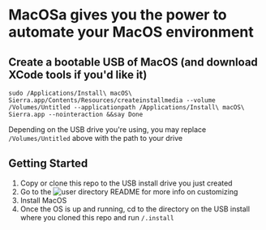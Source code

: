 # MacOSa gives you the power to automate your MacOS environment

## Create a bootable USB of MacOS (and download XCode tools if you'd like it)

```
sudo /Applications/Install\ macOS\ Sierra.app/Contents/Resources/createinstallmedia --volume /Volumes/Untitled --applicationpath /Applications/Install\ macOS\ Sierra.app --nointeraction &&say Done
```

Depending on the USB drive you're using, you may replace `/Volumes/Untitled` above with the path to your drive

## Getting Started

1. Copy or clone this repo to the USB install drive you just created
2. Go to the ![`user` directory README for more info on customizing](user)
3. Install MacOS
4. Once the OS is up and running, cd to the directory on the USB install where you cloned this repo and run `/.install`